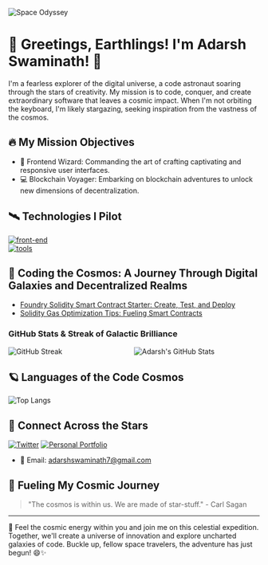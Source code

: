 <!-- Banner Image -->
![Space Odyssey](https://wallpapercave.com/wp/wp6657817.jpg)

<!-- Your Name and Introduction -->
# 🚀 Greetings, Earthlings! I'm Adarsh Swaminath! 👋

<!-- Your Bio -->
I'm a fearless explorer of the digital universe, a code astronaut soaring through the stars of creativity. My mission is to code, conquer, and create extraordinary software that leaves a cosmic impact. When I'm not orbiting the keyboard, I'm likely stargazing, seeking inspiration from the vastness of the cosmos.

<!-- Your Interests with Realistic Icons -->
## 🔥 My Mission Objectives

- 🚀 Frontend Wizard: Commanding the art of crafting captivating and responsive user interfaces.
- 💻 Blockchain Voyager: Embarking on blockchain adventures to unlock new dimensions of decentralization.

<!-- Technologies I Pilot -->
## 🛰️ Technologies I Pilot

[![front-end](https://skillicons.dev/icons?i=html,css,js,react,tailwindcss,nextjs,python,solidity,bash,flask)](https://github.com/adarshswamianth) <br/>
[![tools](https://skillicons.dev/icons?i=vscode,git,github,ipfs,linux,netlify,vercel,vite)](https://github.com/adarshswamianth)

<!--
<div style="display: flex; align-items: center; justify-content: center;">

  <div style="display: flex; align-items: center; flex-wrap: wrap; margin-right: 2rem;">
    <img src="https://cdn.jsdelivr.net/gh/devicons/devicon/icons/html5/html5-plain.svg" height="40" width="52" alt="HTML5 logo" />
    <img src="https://cdn.jsdelivr.net/gh/devicons/devicon/icons/css3/css3-plain.svg" height="40" width="52" alt="CSS3 logo" />
    <img src="https://cdn.jsdelivr.net/gh/devicons/devicon/icons/javascript/javascript-plain.svg" height="40" width="52" alt="JavaScript logo" />
    <img src="https://cdn.jsdelivr.net/gh/devicons/devicon/icons/tailwindcss/tailwindcss-plain.svg" height="40" width="52" alt="Tailwind CSS logo" />
    <img src="https://cdn.jsdelivr.net/gh/devicons/devicon/icons/react/react-original.svg" height="40" width="52" alt="ReactJS logo" />
    <img src="https://cdn.jsdelivr.net/gh/devicons/devicon/icons/nextjs/nextjs-original.svg" height="40" width="52" alt="Next.js logo" />
  </div>

  <div style="display: flex; align-items: center; flex-wrap: wrap; margin-left: 2rem;">
    <img src="https://cdn.jsdelivr.net/gh/devicons/devicon/icons/solidity/solidity-original.svg" height="40" width="52" alt="Solidity logo" />
    <img src="https://cdn.jsdelivr.net/gh/devicons/devicon/icons/python/python-original.svg" height="40" width="52" alt="Python logo"  />
    <img src="https://cdn.jsdelivr.net/gh/devicons/devicon/icons/trello/trello-plain.svg" height="40" width="52" alt="Trello logo"  />
    <img src="https://cdn.jsdelivr.net/gh/devicons/devicon/icons/vscode/vscode-original.svg" height="40" width="52" alt="VSCode logo"  />
    <img src="https://cdn.jsdelivr.net/gh/devicons/devicon/icons/ubuntu/ubuntu-plain.svg" height="40" width="52" alt="Ubuntu logo"  />
    <img src="https://cdn.jsdelivr.net/gh/devicons/devicon/icons/linux/linux-original.svg" height="40" width="52" alt="Linux logo"  />
    <img src="https://cdn.jsdelivr.net/gh/devicons/devicon/icons/git/git-original.svg" height="40" width="52" alt="Git logo"  />
    <img src="https://cdn.jsdelivr.net/gh/devicons/devicon/icons/github/github-original.svg" height="40" width="52" alt="GitHub logo"  />
    <img src="https://cdn.jsdelivr.net/gh/devicons/devicon/icons/bash/bash-original.svg" height="40" width="52" alt="Bash logo"/>
  </div>
</div> -->

<!-- Mission Logs: Coding Adventures and Blockchain Explorations -->
## 🌌 Coding the Cosmos: A Journey Through Digital Galaxies and Decentralized Realms

<!-- Writeups -->
- [Foundry Solidity Smart Contract Starter: Create, Test, and Deploy](https://coinsbench.com/solidity-smartcontract-starter-create-test-and-deploy-with-foundry-1a0bc8f4f916)
- [Solidity Gas Optimization Tips: Fueling Smart Contracts](https://medium.com/coinsbench/solidity-gas-optimization-tips-52e62d4ce57d)

<!-- Your GitHub Stats and Streak -->
### GitHub Stats & Streak of Galactic Brilliance

<div style="display: flex; align-items: flex-start; justify-content: space-between;">
  <img src="https://github-readme-streak-stats.herokuapp.com?user=adarshswaminath&theme=dark&hide_border=true" alt="GitHub Streak" style="flex: 1; max-width: 45%;">
  <img src="https://github-readme-stats.vercel.app/api?username=adarshswaminath&show_icons=true&count_private=true&hide=prs&theme=radical" alt="Adarsh's GitHub Stats" style="flex: 1; max-width: 50%;">
</div>

<!-- Your Top Languages -->
## 🪐 Languages of the Code Cosmos

![Top Langs](https://github-readme-stats.vercel.app/api/top-langs/?username=adarshswaminath&layout=compact&theme=radical)

<!-- Your Social Media and Contact Info with Icons -->
## 🌟 Connect Across the Stars
<!--
[![LinkedIn](https://img.shields.io/badge/LinkedIn-Adarsh%20Swaminath-blue?style=flat-square&logo=linkedin&logoColor=white)](https://www.linkedin.com/in/adarshswaminath/) -->
[![Twitter](https://img.shields.io/badge/Twitter-@adarshs002-blue?style=flat-square&logo=twitter&logoColor=white)](https://twitter.com/adarshs002)
[![Personal Portfolio](https://img.shields.io/badge/Portfolio-adarshswaminath-orange?style=flat-square&logo=web&logoColor=white)](https://adarshswaminath.github.io/)
- 📧 Email: adarshswaminath7@gmail.com

<!-- Your Favorite Quote -->
## 🌟 Fueling My Cosmic Journey

> "The cosmos is within us. We are made of star-stuff." - Carl Sagan

<!-- Your Footer -->
---
🚀 Feel the cosmic energy within you and join me on this celestial expedition. Together, we'll create a universe of innovation and explore uncharted galaxies of code. Buckle up, fellow space travelers, the adventure has just begun! 😄✨
